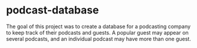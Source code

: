# podcast-database
The goal of this project was to create a database for a podcasting company to  keep track of their podcasts and guests. A popular guest may appear on several podcasts,  and an individual podcast may have more than one guest. 
